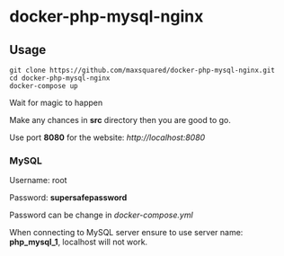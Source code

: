 # docker-php-mysql-nginx

## Usage

```
git clone https://github.com/maxsquared/docker-php-mysql-nginx.git
cd docker-php-mysql-nginx
docker-compose up
```

Wait for magic to happen

Make any chances in **src** directory then you are good to go.

Use port **8080** for the website: _http://localhost:8080_

### MySQL

Username: root

Password: **supersafepassword**

Password can be change in _docker-compose.yml_

When connecting to MySQL server ensure to use server name: **php_mysql_1**, localhost will not work.
